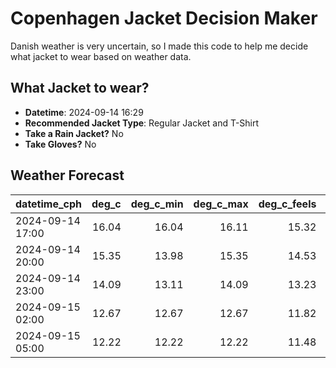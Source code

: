 
# Copenhagen Jacket Decision Maker

Danish weather is very uncertain, so I made this code to help me decide what jacket to wear based on weather data.

## What Jacket to wear?

- **Datetime**: 2024-09-14 16:29
- **Recommended Jacket Type**: Regular Jacket and T-Shirt
- **Take a Rain Jacket?** No
- **Take Gloves?** No

## Weather Forecast
| datetime_cph     |   deg_c |   deg_c_min |   deg_c_max |   deg_c_feels | weather   | wind   | rain   |
|:-----------------|--------:|------------:|------------:|--------------:|:----------|:-------|:-------|
| 2024-09-14 17:00 |   16.04 |       16.04 |       16.11 |         15.32 | Clear     | Medium | None   |
| 2024-09-14 20:00 |   15.35 |       13.98 |       15.35 |         14.53 | Clear     | Medium | None   |
| 2024-09-14 23:00 |   14.09 |       13.11 |       14.09 |         13.23 | Clear     | Medium | None   |
| 2024-09-15 02:00 |   12.67 |       12.67 |       12.67 |         11.82 | Clear     | Low    | None   |
| 2024-09-15 05:00 |   12.22 |       12.22 |       12.22 |         11.48 | Clear     | Low    | None   |
        